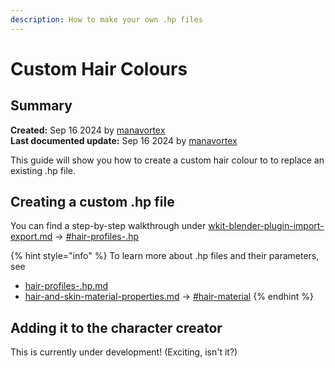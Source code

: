 ```yaml
---
description: How to make your own .hp files
---
```


# Custom Hair Colours

## Summary

**Created:** Sep 16 2024 by [manavortex](https://app.gitbook.com/u/NfZBoxGegfUqB33J9HXuCs6PVaC3 "mention")\
**Last documented update:** Sep 16 2024 by [manavortex](https://app.gitbook.com/u/NfZBoxGegfUqB33J9HXuCs6PVaC3 "mention")

This guide will show you how to create a custom hair colour to to replace an existing .hp file.

## Creating a custom .hp file

You can find a step-by-step walkthrough under [wkit-blender-plugin-import-export.md](../../../for-mod-creators-theory/modding-tools/wolvenkit-blender-io-suite/wkit-blender-plugin-import-export.md "mention") -> [#hair-profiles-.hp](../../../for-mod-creators-theory/modding-tools/wolvenkit-blender-io-suite/wkit-blender-plugin-import-export.md#hair-profiles-.hp "mention")

{% hint style="info" %}
To learn more about .hp files and their parameters, see&#x20;

* [hair-profiles-.hp.md](../../../for-mod-creators-theory/files-and-what-they-do/file-formats/materials/hair-profiles-.hp.md "mention")
* [hair-and-skin-material-properties.md](../../../for-mod-creators-theory/materials/configuring-materials/hair-and-skin-material-properties.md "mention") -> [#hair-material](../../../for-mod-creators-theory/materials/configuring-materials/hair-and-skin-material-properties.md#hair-material "mention")
{% endhint %}

## Adding it to the character creator

This is currently under development! (Exciting, isn't it?)


